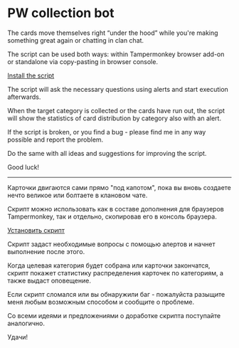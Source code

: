 # PW collection bot
The cards move themselves right “under the hood” while you're making something great again or chatting in clan chat.

The script can be used both ways: within Tampermonkey browser add-on or standalone via copy-pasting in browser console.

[Install the script](https://github.com/FairHypo/pw-collection/raw/main/collection.user.js)

The script will ask the necessary questions using alerts and start execution afterwards.

When the target category is collected or the cards have run out, the script will show the statistics of card distribution by category also with an alert.

If the script is broken, or you find a bug - please find me in any way possible and report the problem.

Do the same with all ideas and suggestions for improving the script.

Good luck!

-----------------------------------------------------------------

Карточки двигаются сами прямо "под капотом", пока вы вновь создаете нечто великое или болтаете в клановом чате.

Скрипт можно использовать как в составе дополнения для браузеров Tampermonkey, так и отдельно, скопировав его в консоль браузера.

[Установить скрипт](https://github.com/FairHypo/pw-collection/raw/main/collection.user.js)

Скрипт задаст необходимые вопросы с помощью алертов и начнет выполнение после этого.

Когда целевая категория будет собрана или карточки закончатся, скрипт покажет статистику распределения карточек по категориям, а также выдаст оповещение.

Если скрипт сломался или вы обнаружили баг - пожалуйста разыщите меня любым возможным способом и сообщите о проблеме.

Со всеми идеями и предложениями о доработке скрипта поступайте аналогично.

Удачи!
